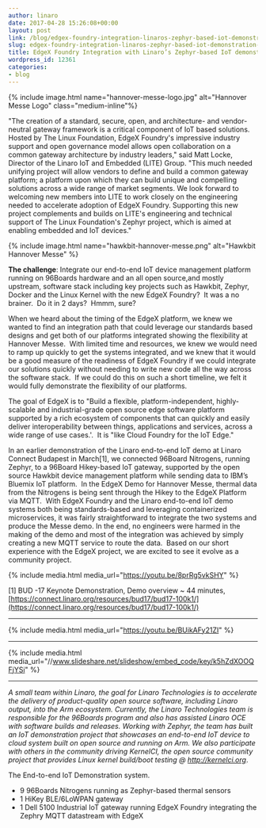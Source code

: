 ```yaml
---
author: linaro
date: 2017-04-28 15:26:08+00:00
layout: post
link: /blog/edgex-foundry-integration-linaros-zephyr-based-iot-demonstration-system/
slug: edgex-foundry-integration-linaros-zephyr-based-iot-demonstration-system
title: EdgeX Foundry Integration with Linaro’s Zephyr-based IoT demonstration system
wordpress_id: 12361
categories:
- blog
---
```


{% include image.html name="hannover-messe-logo.jpg" alt="Hannover Messe Logo" class="medium-inline"%}

"The creation of a standard, secure, open, and architecture- and vendor-neutral gateway framework is a critical component of IoT based solutions. Hosted by The Linux Foundation, EdgeX Foundry's impressive industry support and open governance model allows open collaboration on a common gateway architecture by industry leaders," said Matt Locke, Director of the Linaro IoT and Embedded (LITE) Group. "This much needed unifying project will allow vendors to define and build a common gateway platform; a platform upon which they can build unique and compelling solutions across a wide range of market segments. We look forward to welcoming new members into LITE to work closely on the engineering needed to accelerate adoption of EdgeX Foundry. Supporting this new project complements and builds on LITE's engineering and technical support of The Linux Foundation's Zephyr project, which is aimed at enabling embedded and IoT devices."

{% include image.html name="hawkbit-hannover-messe.png" alt="Hawkbit Hannover Messe" %}

**The challenge**: Integrate our end-to-end IoT device management platform running on 96Boards hardware and an all open source,and mostly upstream, software stack including key projects such as Hawkbit, Zephyr, Docker and the Linux Kernel with the new EdgeX Foundry?  It was a no brainer.  Do it in 2 days?  Hmmm, sure?



When we heard about the timing of the EdgeX platform, we knew we wanted to find an integration path that could leverage our standards based designs and get both of our platforms integrated showing the flexibility at Hannover Messe.  With limited time and resources, we knew we would need to ramp up quickly to get the systems integrated, and we knew that it would be a good measure of the readiness of EdgeX Foundry if we could integrate our solutions quickly without needing to write new code all the way across the software stack.  If we could do this on such a short timeline, we felt it would fully demonstrate the flexibility of our platforms.

The goal of EdgeX is to "Build a flexible, platform-independent, highly-scalable and industrial-grade open source edge software platform supported by a rich ecosystem of components that can quickly and easily deliver interoperability between things, applications and services, across a wide range of use cases.'.  It is "like Cloud Foundry for the IoT Edge."

In an earlier demonstration of the Linaro end-to-end IoT demo at Linaro Connect Budapest in March[1], we connected 96Board Nitrogens, running Zephyr, to a 96Board Hikey-based IoT gateway, supported by the open source Hawkbit device management platform while sending data to IBM’s Bluemix IoT platform.  In the EdgeX Demo for Hannover Messe, thermal data from the Nitrogens is being sent through the Hikey to the EdgeX Platform via MQTT.  With EdgeX Foundry and the Linaro end-to-end IoT demo systems both being standards-based and leveraging containerized microservices, it was fairly straightforward to integrate the two systems and produce the Messe demo. In the end, no engineers were harmed in the making of the demo and most of the integration was achieved by simply creating a new MQTT service to route the data.  Based on our short experience with the EdgeX project, we are excited to see it evolve as a community project.


{% include media.html media_url="https://youtu.be/8prRg5vkSHY" %}


[1] BUD -17 Keynote Demonstration, Demo overview ~ 44 minutes, [https://connect.linaro.org/resources/bud17/bud17-100k1/](https://connect.linaro.org/resources/bud17/bud17-100k1/)

* * *

{% include media.html media_url="https://youtu.be/BUikAFy21ZI" %}

* * *

{% include media.html media_url="//www.slideshare.net/slideshow/embed_code/key/k5hZdXOOQFjYSi" %}

* * *


_A small team within Linaro, the goal for Linaro Technologies is to accelerate the delivery of product-quality open source software, including Linaro output, into the Arm ecosystem. Currently, the Linaro Technologies team is responsible for the 96Boards program and also has assisted Linaro OCE with software builds and releases. Working with Zephyr, the team has built an IoT demonstration project that showcases an end-to-end IoT device to cloud system built on open source and running on Arm. We also participate with others in the community driving KernelCI, the open source community project that provides Linux kernel build/boot testing @_ [_http://kernelci.org_](http://kernelci.org).

The End-to-end IoT Demonstration system.

  * 9 96Boards Nitrogens running as Zephyr-based thermal sensors
  * 1 HiKey BLE/6LoWPAN gateway
  * 1 Dell 5100 Industrial IoT gateway running EdgeX Foundry integrating the Zephry MQTT datastream with EdgeX


